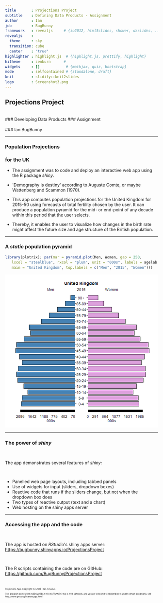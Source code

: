 ```yaml
---
title       : Projections Project
subtitle    : Defining Data Products - Assignment
author      : Ian
job         : BugBunny
framework   : revealjs     # {io2012, html5slides, shower, dzslides, ...}
revealjs    :
  theme     : sky
  transition: cube
  center    : "true"
highlighter : highlight.js  # {highlight.js, prettify, highlight}
hitheme     : zenburn      # 
widgets     : []            # {mathjax, quiz, bootstrap}
mode        : selfcontained # {standalone, draft}
knit        : slidify::knit2slides
logo        : Screenshot3.png
---
```


## Projections Project
<br>
### Developing Data Products 
### Assignment
<br><br>
### Ian
BugBunny

---

### Population Projections
### for the UK

* The assignment was to code and deploy an interactive web app using the R package _shiny_.

* 'Demography is destiny' according to Auguste Comte, or maybe Wattenberg and Scammon (1970).

* This app computes population projections for the United Kingdom for 2015-50 using forecasts of total fertility chosen by the user. It can produce a population pyramid for the mid- or end-point of any decade within this period that the user selects.

* Thereby, it enables the user to visualize how changes in the birth rate might affect the future size and age structure of the British population.

---

### A ___static___ population pyramid




```r
library(plotrix); par(mar = pyramid.plot(Men, Women, gap = 250,  
   lxcol = "steelblue", rxcol = "plum", unit = "000s", labels = agelab,
   main = "United Kingdom", top.labels = c("Men", "2015", "Women")))
```

![plot of chunk unnamed-chunk-2](assets/fig/unnamed-chunk-2-1.png) 

---

### The power of _shiny_

<br>

<p style="text-align: left;"> The app demonstrates several features of <em>shiny:</em></p>

<br>

* <div class="fragment"> Panelled web page layouts, including tabbed panels</div>
* <div class="fragment"> Use of widgets for input (sliders, dropdown boxes)</div>
* <div class="fragment"> Reactive code that runs if the sliders change, but not when the dropdown box does</div>
* <div class="fragment"> Two types of reactive output (text and a chart)</div>
* <div class="fragment"> Web hosting on the shiny apps server</div>

---

### Accessing the app and the code

<br>

The app is hosted on _RStudio_'s shiny apps server:  
https://bugbunny.shinyapps.io/ProjectionsProject  

<br>

The R scripts containing the code are on GitHub:  
https://github.com/BugBunny/ProjectionsProject

<br>

<p style="font-size: 50%;">Projections App. Copyright (C) 2015 - Ian Timaeus</p> 
<p style="font-size: 50%;">This program comes with ABSOLUTELY NO WARRANTY;
this is free software, and you are welcome to redistribute it
under certain conditions; see http://www.gnu.org/licenses/gpl.html</p>
